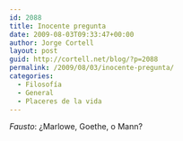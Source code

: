 ```yaml
---
id: 2088
title: Inocente pregunta
date: 2009-08-03T09:33:47+00:00
author: Jorge Cortell
layout: post
guid: http://cortell.net/blog/?p=2088
permalink: /2009/08/03/inocente-pregunta/
categories:
  - Filosofí­a
  - General
  - Placeres de la vida
---
```

_Fausto_: ¿Marlowe, Goethe, o Mann?